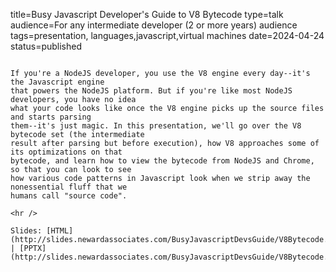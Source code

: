 title=Busy Javascript Developer's Guide to V8 Bytecode
type=talk
audience=For any intermediate developer (2 or more years) audience
tags=presentation, languages,javascript,virtual machines
date=2024-04-24
status=published
~~~~~~

If you're a NodeJS developer, you use the V8 engine every day--it's the Javascript engine
that powers the NodeJS platform. But if you're like most NodeJS developers, you have no idea
what your code looks like once the V8 engine picks up the source files and starts parsing
them--it's just magic. In this presentation, we'll go over the V8 bytecode set (the intermediate
result after parsing but before execution), how V8 approaches some of its optimizations on that
bytecode, and learn how to view the bytecode from NodeJS and Chrome, so that you can look to see
how various code patterns in Javascript look when we strip away the nonessential fluff that we
humans call "source code".
    
<hr />

Slides: [HTML](http://slides.newardassociates.com/BusyJavascriptDevsGuide/V8Bytecode.html) | [PPTX](http://slides.newardassociates.com/BusyJavascriptDevsGuide/V8Bytecode.pptx)
